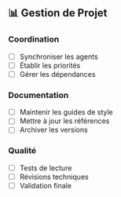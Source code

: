 ## 📊 Gestion de Projet

### Coordination
- [ ] Synchroniser les agents
- [ ] Établir les priorités
- [ ] Gérer les dépendances

### Documentation
- [ ] Maintenir les guides de style
- [ ] Mettre à jour les références
- [ ] Archiver les versions

### Qualité
- [ ] Tests de lecture
- [ ] Révisions techniques
- [ ] Validation finale

